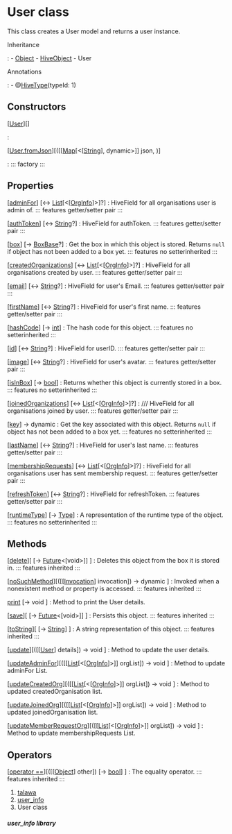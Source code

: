 
<div>

# User class

</div>


This class creates a User model and returns a user instance.




Inheritance

:   -   [Object](https://api.flutter.dev/flutter/dart-core/Object-class.html)
    -   [HiveObject](https://pub.dev/documentation/hive/2.2.3/hive/HiveObject-class.html)
    -   User

Annotations

:   -   @[HiveType](https://pub.dev/documentation/hive/2.2.3/hive/HiveType-class.html)(typeId:
        1)



## Constructors

[[User](../models_user_user_info/User/User.md)][]

:   

[[User.fromJson](../models_user_user_info/User/User.fromJson.md)][([[[Map](https://api.flutter.dev/flutter/dart-core/Map-class.md)[\<[[String](https://api.flutter.dev/flutter/dart-core/String-class.html)], dynamic\>]] json, )]

:   ::: 
    factory
    :::



## Properties

[[adminFor](../models_user_user_info/User/adminFor.md)] [↔ [List](https://api.flutter.dev/flutter/dart-core/List-class.html)[\<[[OrgInfo](../models_organization_org_info/OrgInfo-class.md)]\>]?]
:   HiveField for all organisations user is admin of.
    ::: features
    getter/setter pair
    :::

[[authToken](../models_user_user_info/User/authToken.md)] [↔ [String](https://api.flutter.dev/flutter/dart-core/String-class.html)?]
:   HiveField for authToken.
    ::: features
    getter/setter pair
    :::

[[box](https://pub.dev/documentation/hive/2.2.3/hive/HiveObjectMixin/box.html)] [→ [BoxBase](https://pub.dev/documentation/hive/2.2.3/hive/BoxBase-class.html)?]
:   Get the box in which this object is stored. Returns `null` if object
    has not been added to a box yet.
    ::: features
    no setterinherited
    :::

[[createdOrganizations](../models_user_user_info/User/createdOrganizations.md)] [↔ [List](https://api.flutter.dev/flutter/dart-core/List-class.html)[\<[[OrgInfo](../models_organization_org_info/OrgInfo-class.md)]\>]?]
:   HiveField for all organisations created by user.
    ::: features
    getter/setter pair
    :::

[[email](../models_user_user_info/User/email.md)] [↔ [String](https://api.flutter.dev/flutter/dart-core/String-class.html)?]
:   HiveField for user\'s Email.
    ::: features
    getter/setter pair
    :::

[[firstName](../models_user_user_info/User/firstName.md)] [↔ [String](https://api.flutter.dev/flutter/dart-core/String-class.html)?]
:   HiveField for user\'s first name.
    ::: features
    getter/setter pair
    :::

[[hashCode](https://api.flutter.dev/flutter/dart-core/Object/hashCode.html)] [→ [int](https://api.flutter.dev/flutter/dart-core/int-class.html)]
:   The hash code for this object.
    ::: features
    no setterinherited
    :::

[[id](../models_user_user_info/User/id.md)] [↔ [String](https://api.flutter.dev/flutter/dart-core/String-class.html)?]
:   HiveField for userID.
    ::: features
    getter/setter pair
    :::

[[image](../models_user_user_info/User/image.md)] [↔ [String](https://api.flutter.dev/flutter/dart-core/String-class.html)?]
:   HiveField for user\'s avatar.
    ::: features
    getter/setter pair
    :::

[[isInBox](https://pub.dev/documentation/hive/2.2.3/hive/HiveObjectMixin/isInBox.html)] [→ [bool](https://api.flutter.dev/flutter/dart-core/bool-class.html)]
:   Returns whether this object is currently stored in a box.
    ::: features
    no setterinherited
    :::

[[joinedOrganizations](../models_user_user_info/User/joinedOrganizations.md)] [↔ [List](https://api.flutter.dev/flutter/dart-core/List-class.html)[\<[[OrgInfo](../models_organization_org_info/OrgInfo-class.md)]\>]?]
:   /// HiveField for all organisations joined by user.
    ::: features
    getter/setter pair
    :::

[[key](https://pub.dev/documentation/hive/2.2.3/hive/HiveObjectMixin/key.html)] → dynamic
:   Get the key associated with this object. Returns `null` if object
    has not been added to a box yet.
    ::: features
    no setterinherited
    :::

[[lastName](../models_user_user_info/User/lastName.md)] [↔ [String](https://api.flutter.dev/flutter/dart-core/String-class.html)?]
:   HiveField for user\'s last name.
    ::: features
    getter/setter pair
    :::

[[membershipRequests](../models_user_user_info/User/membershipRequests.md)] [↔ [List](https://api.flutter.dev/flutter/dart-core/List-class.html)[\<[[OrgInfo](../models_organization_org_info/OrgInfo-class.md)]\>]?]
:   HiveField for all organisations user has sent membership request.
    ::: features
    getter/setter pair
    :::

[[refreshToken](../models_user_user_info/User/refreshToken.md)] [↔ [String](https://api.flutter.dev/flutter/dart-core/String-class.html)?]
:   HiveField for refreshToken.
    ::: features
    getter/setter pair
    :::

[[runtimeType](https://api.flutter.dev/flutter/dart-core/Object/runtimeType.html)] [→ [Type](https://api.flutter.dev/flutter/dart-core/Type-class.html)]
:   A representation of the runtime type of the object.
    ::: features
    no setterinherited
    :::



## Methods

[[delete](https://pub.dev/documentation/hive/2.2.3/hive/HiveObjectMixin/delete.html)][ [→ [Future](https://api.flutter.dev/flutter/dart-core/Future-class.html)\<[void\>]] ]
:   Deletes this object from the box it is stored in.
    ::: features
    inherited
    :::

[[noSuchMethod](https://api.flutter.dev/flutter/dart-core/Object/noSuchMethod.html)][([[[Invocation](https://api.flutter.dev/flutter/dart-core/Invocation-class.md)] invocation]) → dynamic ]
:   Invoked when a nonexistent method or property is accessed.
    ::: features
    inherited
    :::

[print](../models_user_user_info/User/print.md) [→ void ]
:   Method to print the User details.

[[save](https://pub.dev/documentation/hive/2.2.3/hive/HiveObjectMixin/save.html)][ [→ [Future](https://api.flutter.dev/flutter/dart-core/Future-class.html)\<[void\>]] ]
:   Persists this object.
    ::: features
    inherited
    :::

[[toString](https://api.flutter.dev/flutter/dart-core/Object/toString.html)][ [→ [String](https://api.flutter.dev/flutter/dart-core/String-class.html)] ]
:   A string representation of this object.
    ::: features
    inherited
    :::

[[update](../models_user_user_info/User/update.md)][([[[User](../models_user_user_info/User-class.md)] details]) → void ]
:   Method to update the user details.

[[updateAdminFor](../models_user_user_info/User/updateAdminFor.md)][([[[List](https://api.flutter.dev/flutter/dart-core/List-class.md)[\<[[OrgInfo](../models_organization_org_info/OrgInfo-class.md)]\>]] orgList]) → void ]
:   Method to update adminFor List.

[[updateCreatedOrg](../models_user_user_info/User/updateCreatedOrg.md)][([[[List](https://api.flutter.dev/flutter/dart-core/List-class.md)[\<[[OrgInfo](../models_organization_org_info/OrgInfo-class.md)]\>]] orgList]) → void ]
:   Method to updated createdOrganisation list.

[[updateJoinedOrg](../models_user_user_info/User/updateJoinedOrg.md)][([[[List](https://api.flutter.dev/flutter/dart-core/List-class.md)[\<[[OrgInfo](../models_organization_org_info/OrgInfo-class.md)]\>]] orgList]) → void ]
:   Method to updated joinedOrganisation list.

[[updateMemberRequestOrg](../models_user_user_info/User/updateMemberRequestOrg.md)][([[[List](https://api.flutter.dev/flutter/dart-core/List-class.md)[\<[[OrgInfo](../models_organization_org_info/OrgInfo-class.md)]\>]] orgList]) → void ]
:   Method to update membershipRequests List.



## Operators

[[operator ==](https://api.flutter.dev/flutter/dart-core/Object/operator_equals.html)][([[[Object](https://api.flutter.dev/flutter/dart-core/Object-class.md)] other]) [→ [bool](https://api.flutter.dev/flutter/dart-core/bool-class.html)] ]
:   The equality operator.
    ::: features
    inherited
    :::







1.  [talawa](../index.md)
2.  [user_info](../models_user_user_info/)
3.  User class

##### user_info library







